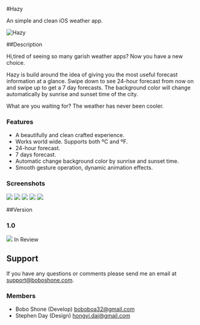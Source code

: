 #Hazy

An simple and clean iOS weather app.

![Hazy](http://a416.phobos.apple.com/us/r30/Purple2/v4/2f/7d/11/2f7d116e-a167-8bc7-9182-a8cafac8686e/mzl.vchupxwr.170x170-75.png)

##Description

Hi,tired of seeing so many garish weather apps? Now you have a new choice. 

Hazy is build around the idea of giving you the most useful forecast information at a glance. Swipe down to see 24-hour forecast from now on and swipe up to get a 7 day forecasts. The background color will change automatically by sunrise and sunset time of the city. 

What are you waiting for? The weather has never been cooler.

### Features 
* A beautifully and clean crafted experience. 
* Works world wide. Supports both ºC and ºF. 
* 24-hour forecast. 
* 7 days forecast. 
* Automatic change background color by sunrise and sunset time. 
* Smooth gesture operation, dynamic animation effects. 

### Screenshots

![](https://photos-6.dropbox.com/t/0/AACSZEQ5BMAjcT3UWcv-Wy0UNxGCqKq2ot66lFsYi3d-QA/12/38985441/png/32x32/3/_/1/2/1.png/7bAlCZdqVOIReZPlPVtRb65jmfsHe358eUdyF0GDQ6E?size=1280x960)
![](https://photos-2.dropbox.com/t/0/AACPP86M6p8DeOSWdaQi1lJXg_PWF52fxijEWd6pHeYRrA/12/38985441/png/32x32/3/_/1/2/2.png/oNr2rFifKV0XMP1AguZlV2hZMuPzdXwbnHnKmhYbUIA?size=1280x960)
![](https://photos-2.dropbox.com/t/0/AABFkLkqbSdlh6rVTcVp8hZhCzT68h7OfS1h2A-ftHwvxA/12/38985441/png/32x32/3/_/1/2/3.png/fMOvUXMg_-YSn7D2I2GUaFXJ-FM-gLihF58CbUqpqKI?size=1280x960)
![](https://photos-3.dropbox.com/t/0/AABHRqSi6IHyEBNigt4vDBDDJ0UDB8RNe0O1GJ59lcPbRw/12/38985441/png/32x32/3/_/1/2/4.png/FpJYcrXGjusngv3wSOnHAcRGsv6apWha3OREjoWwvoo?size=1280x960)
![](https://photos-2.dropbox.com/t/0/AAAu1dWD0MkcDHhqKtpXs4cqggHzvX5EORhuJRY65v_m1w/12/38985441/png/32x32/3/_/1/2/5.png/WWo4n9yG5izTPqV_6ql9tR5f6DPMR1oMiUVnIapCR9s?size=1280x960)

##Version

### 1.0 
![](https://itunesconnect.apple.com/itc/images/status-orange.png) In Review

## Support

If you have any questions or comments please send me an email at support@boboshone.com.

### Members

* Bobo Shone (Develop) boboboa32@gmail.com
* Stephen Day (Design) hongyi.dai@gmail.com
